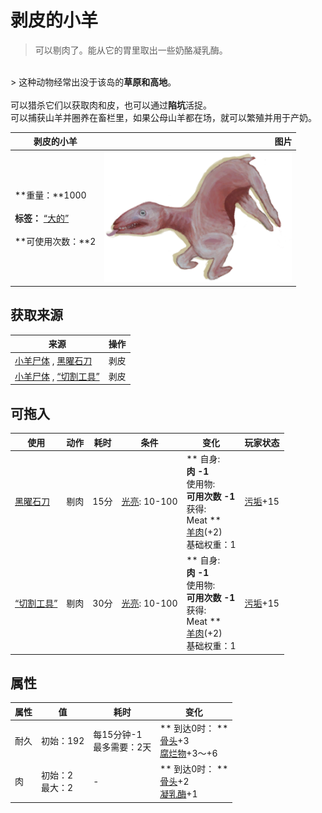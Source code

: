 # 剥皮的小羊  
> 可以剔肉了。能从它的胃里取出一些奶酪凝乳酶。  
<br>  
> 这种动物经常出没于该岛的<b>草原和高地</b>。<br><br>可以猎杀它们以获取肉和皮，也可以通过<b>陷坑</b>活捉。<br>可以捕获山羊并圈养在畜栏里，如果公母山羊都在场，就可以繁殖并用于产奶。<br>  
  
  剥皮的小羊  |   图片   
 ----  |  ----:   
 **重量：**1000<br><br>**标签：**	[“大的”](tag_Large.md)<br><br>**可使用次数：**2  |  <img decoding="async" src="Sprite/GoatSkinned.png" href="a.md" style="max-width:300px;max-height:300px;">   
  
## 获取来源  
来源  |  操作  
----  |  ----  
[小羊尸体](GoatCarcassKid.md) , [黑曜石刀](KnifeObsidian.md)  |  剥皮  
[小羊尸体](GoatCarcassKid.md) , [“切割工具”](tag_Cutter.md)  |  剥皮  
## 可拖入  
使用  |  动作  |  耗时  |  条件  |  变化  |  玩家状态  
----  |  ----  |  ----  |  ----  |  ----  |  ----  
[黑曜石刀](KnifeObsidian.md)  |  剔肉  |  15分  |  [光亮](Light.md): 10-100  |  ** 自身: **<br>肉  -1<br>** 使用物: **<br>可用次数  -1<br>** 获得: **<br>** Meat **<br>  [羊肉](GoatMeat.md)(+2)<br>基础权重：1<br>  |  [污垢](Filth.md)+15  
[“切割工具”](tag_Cutter.md)  |  剔肉  |  30分  |  [光亮](Light.md): 10-100  |  ** 自身: **<br>肉  -1<br>** 使用物: **<br>可用次数  -1<br>** 获得: **<br>** Meat **<br>  [羊肉](GoatMeat.md)(+2)<br>基础权重：1<br>  |  [污垢](Filth.md)+15  
## 属性   
属性  |  值  |  耗时  |  变化  
----  |  ----  |  ----  |  ----  
耐久  |  初始：192  |  每15分钟-1<br>最多需要：2天  |  ** 到达0时： **<br>[骨头](Bones.md)+3 <br>[腐烂物](RottenRemains.md)+3～+6   
肉  |  初始：2<br>最大：2  |  -  |  ** 到达0时： **<br>[骨头](Bones.md)+2 <br>[凝乳酶](Rennet.md)+1   
